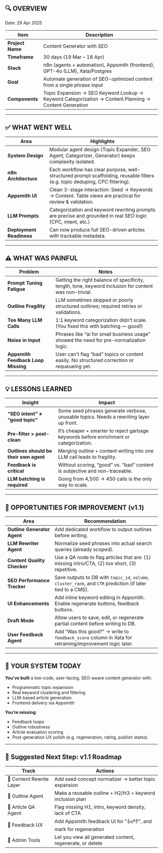 ## 🔍 OVERVIEW

Date: 29 Apr 2025

| Item | Description |
| --- | --- |
| **Project Name** | Content Generator with SEO |
| **Timeframe** | 30 days (19 Mar – 18 Apr) |
| **Stack** | n8n (agents + automation), Appsmith (frontend), GPT-4o (LLM), Xata/Postgres |
| **Goal** | Automate generation of SEO-optimized content from a single phrase input |
| **Components** | Topic Expansion → SEO Keyword Lookup → Keyword Categorization → Content Planning → Content Generation |

---

## ✅ WHAT WENT WELL

| Area | Highlights |
| --- | --- |
| **System Design** | Modular agent design (Topic Expander, SEO Agent, Categorizer, Generator) keeps complexity isolated. |
| **n8n Architecture** | Each workflow has clear purpose, well-structured prompt scaffolding, reusable filters (e.g. topic deduping, CPC filtering). |
| **Appsmith UI** | Clean 3-stage interaction: Seed → Keywords → Content. Table views are practical for review & validation. |
| **LLM Prompts** | Categorization and keyword rewriting prompts are precise and grounded in real SEO logic (CPC, intent, etc.) |
| **Deployment Readiness** | Can now produce full SEO-driven articles with trackable metadata. |

---

## ⚠️ WHAT WAS PAINFUL

| Problem | Notes |
| --- | --- |
| **Prompt Tuning Fatigue** | Getting the right balance of specificity, length, tone, keyword inclusion for content was non-trivial. |
| **Outline Fragility** | LLM sometimes skipped or poorly structured outlines; required retries or validations. |
| **Too Many LLM Calls** | 1:1 keyword categorization didn’t scale. (You fixed this with batching — good!) |
| **Noise in Input** | Phrases like “ai for small business usage” showed the need for pre-normalization logic. |
| **Appsmith Feedback Loop Missing** | User can't flag “bad” topics or content easily. No structured correction or requeueing yet. |

---

## 💡 LESSONS LEARNED

| Insight | Impact |
| --- | --- |
| **“SEO intent” ≠ “good topic”** | Some seed phrases generate verbose, unusable topics. Needs a rewriting layer up front. |
| **Pre-filter > post-clean** | It’s cheaper + smarter to reject garbage keywords before enrichment or categorization. |
| **Outlines should be their own agent** | Merging outline + content writing into one LLM call leads to fragility. |
| **Feedback is critical** | Without scoring, “good” vs. “bad” content is subjective and non-traceable. |
| **LLM batching is required** | Going from 4,500 → 450 calls is the only way to scale. |

---

## 🔁 OPPORTUNITIES FOR IMPROVEMENT (v1.1)

| Area | Recommendation |
| --- | --- |
| **Outline Generator Agent** | Add dedicated workflow to output outlines before writing. |
| **LLM Rewriter Agent** | Normalize seed phrases into actual search queries (already scoped). |
| **Content Quality Checker** | Use a QA node to flag articles that are: (1) missing intro/CTA, (2) too short, (3) repetitive. |
| **SEO Performance Tracker** | Save outputs to DB with `topic_id`, `volume`, `cluster_rank`, and `CTR` prediction (if later tied to a CMS). |
| **UI Enhancements** | Add inline keyword editing in Appsmith. Enable regenerate buttons, feedback buttons. |
| **Draft Mode** | Allow users to save, edit, or regenerate partial content before writing to DB. |
| **User Feedback Agent** | Add “Was this good?” → write to `feedback_score` column in Xata for retraining/improvement logic later. |

---

## 📍 YOUR SYSTEM TODAY

**You’ve built** a low-code, user-facing, SEO-aware content generator with:

- Programmatic topic expansion
- Real keyword clustering and filtering
- LLM-based article generation
- Frontend delivery via Appsmith

**You’re missing**:

- Feedback loops
- Outline robustness
- Article evaluation scoring
- Post-generation UX polish (e.g. regeneration, rating, publish states)

---

## 🎯 Suggested Next Step: v1.1 Roadmap

| Track | Actions |
| --- | --- |
| 🔁 Content Rewrite Layer | Add seed concept normalizer → better topic expansion |
| 🧠 Outline Agent | Make a reusable outline + H2/H3 + keyword inclusion plan |
| 🧪 Article QA Agent | Flag missing H1, intro, keyword density, lack of CTA |
| 💬 Feedback UX | Add Appsmith feedback UI for "👍/👎", and mark for regeneration |
| 🧼 Admin Tools | Let you view all generated content, regenerate, or delete |
